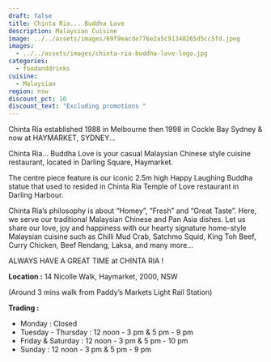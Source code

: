 ```yaml
---
draft: false
title: Chinta Ria... Buddha Love
description: Malaysian Cuisine
image: ../../assets/images/69f9eacde776e2a5c91340265d5cc5fd.jpeg
images:
  - ../../assets/images/chinta-ria-buddha-love-logo.jpg
categories:
  - foodanddrinks
cuisine:
  - Malaysian
region: nsw
discount_pct: 10
discount_text: "Excluding promotions "
---
```

Chinta Ria established 1988 in Melbourne then 1998 in Cockle Bay Sydney & now at HAYMARKET, SYDNEY...

Chinta Ria… Buddha Love is your casual Malaysian Chinese style cuisine restaurant, located in Darling Square, Haymarket. 

The centre piece feature is our iconic 2.5m high Happy Laughing Buddha statue that used to resided in Chinta Ria Temple of Love restaurant in Darling Harbour. 

Chinta Ria’s philosophy is about “Homey”, “Fresh” and “Great Taste”. Here, we serve our traditional Malaysian Chinese and Pan Asia dishes. Let us share our love, joy and happiness with our hearty signature home-style Malaysian cuisine such as Chilli Mud Crab, Satchmo Squid, King Toh Beef, Curry Chicken, Beef Rendang, Laksa, and many more... 

ALWAYS HAVE A GREAT TIME at CHINTA RIA !

**Location :** 14 Nicolle Walk, Haymarket, 2000, NSW

(Around 3 mins walk from Paddy’s Markets Light Rail Station)

**Trading :**

* Monday : Closed 
* Tuesday - Thursday : 12 noon - 3 pm & 5 pm - 9 pm
* Friday & Saturday : 12 noon - 3 pm & 5 pm - 10 pm
* Sunday : 12 noon - 3 pm & 5 pm - 9 pm
